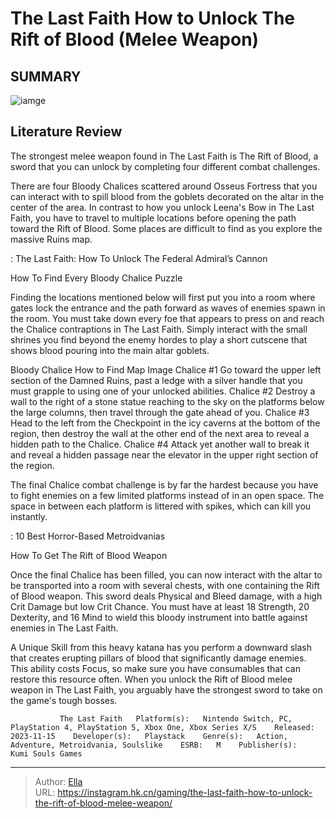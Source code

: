 # The Last Faith How to Unlock The Rift of Blood (Melee Weapon)


## SUMMARY 

![iamge](https://static1.srcdn.com/wordpress/wp-content/uploads/2023/11/the-last-faith-how-to-unlock-the-rift-of-blood-melee-weapon.jpg)

## Literature Review

The strongest melee weapon found in The Last Faith is The Rift of Blood, a sword that you can unlock by completing four different combat challenges.





There are four Bloody Chalices scattered around Osseus Fortress that you can interact with to spill blood from the goblets decorated on the altar in the center of the area. In contrast to how you unlock Leena&#39;s Bow in The Last Faith, you have to travel to multiple locations before opening the path toward the Rift of Blood. Some places are difficult to find as you explore the massive Ruins map.




 : The Last Faith: How To Unlock The Federal Admiral’s Cannon


 How To Find Every Bloody Chalice Puzzle 
          

Finding the locations mentioned below will first put you into a room where gates lock the entrance and the path forward as waves of enemies spawn in the room. You must take down every foe that appears to press on and reach the Chalice contraptions in The Last Faith. Simply interact with the small shrines you find beyond the enemy hordes to play a short cutscene that shows blood pouring into the main altar goblets.

  Bloody Chalice   How to Find   Map Image    Chalice #1   Go toward the upper left section of the Damned Ruins, past a ledge with a silver handle that you must grapple to using one of your unlocked abilities.                           Chalice #2   Destroy a wall to the right of a stone statue reaching to the sky on the platforms below the large columns, then travel through the gate ahead of you.                           Chalice #3   Head to the left from the Checkpoint in the icy caverns at the bottom of the region, then destroy the wall at the other end of the next area to reveal a hidden path to the Chalice.                           Chalice #4   Attack yet another wall to break it and reveal a hidden passage near the elevator in the upper right section of the region.                          








The final Chalice combat challenge is by far the hardest because you have to fight enemies on a few limited platforms instead of in an open space. The space in between each platform is littered with spikes, which can kill you instantly.




 : 10 Best Horror-Based Metroidvanias



 How To Get The Rift of Blood Weapon 
          

Once the final Chalice has been filled, you can now interact with the altar to be transported into a room with several chests, with one containing the Rift of Blood weapon. This sword deals Physical and Bleed damage, with a high Crit Damage but low Crit Chance. You must have at least 18 Strength, 20 Dexterity, and 16 Mind to wield this bloody instrument into battle against enemies in The Last Faith.

A Unique Skill from this heavy katana has you perform a downward slash that creates erupting pillars of blood that significantly damage enemies. This ability costs Focus, so make sure you have consumables that can restore this resource often. When you unlock the Rift of Blood melee weapon in The Last Faith, you arguably have the strongest sword to take on the game&#39;s tough bosses.




               The Last Faith   Platform(s):   Nintendo Switch, PC, PlayStation 4, PlayStation 5, Xbox One, Xbox Series X/S    Released:   2023-11-15    Developer(s):   Playstack    Genre(s):   Action, Adventure, Metroidvania, Soulslike    ESRB:   M    Publisher(s):   Kumi Souls Games      

---

> Author: [Ella](https://instagram.hk.cn/)  
> URL: https://instagram.hk.cn/gaming/the-last-faith-how-to-unlock-the-rift-of-blood-melee-weapon/  

